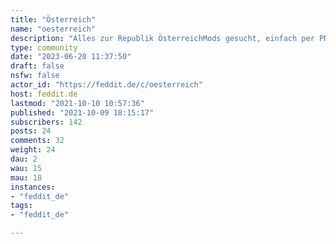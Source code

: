 ```yaml
---
title: "Österreich" 
name: "oesterreich"
description: "Alles zur Republik ÖsterreichMods gesucht, einfach per PN melden."
type: community
date: "2023-06-20 11:37:50"
draft: false
nsfw: false
actor_id: "https://feddit.de/c/oesterreich"
host: feddit.de
lastmod: "2021-10-10 10:57:36"
published: "2021-10-09 18:15:17"
subscribers: 142
posts: 24
comments: 32
weight: 24
dau: 2
wau: 15
mau: 18
instances:
- "feddit_de"
tags: 
- "feddit_de"

---
```

